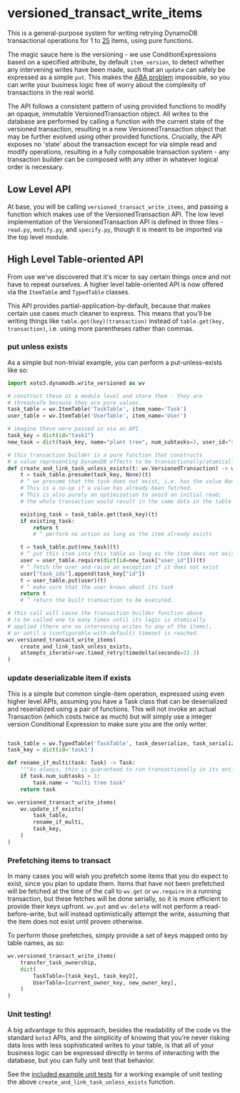# versioned_transact_write_items

This is a general-purpose system for writing retrying DynamoDB
transactional operations for 1 to
[25](https://docs.aws.amazon.com/amazondynamodb/latest/developerguide/Limits.html#limits-dynamodb-transactions)
items, using pure functions.

The magic sauce here is the versioning - we use ConditionExpressions
based on a specified attribute, by default `item_version`, to detect
whether any intervening writes have been made, such that an `update`
can safely be expressed as a simple `put`. This makes the
[ABA problem](https://en.wikipedia.org/wiki/ABA_problem) impossible,
so you can write your business logic free of worry about the
complexity of transactions in the real world.

The API follows a consistent pattern of using provided functions to
modify an opaque, immutable VersionedTransaction object. All writes to
the database are performed by calling a function with the current
state of the versioned transaction, resulting in a new
VersionedTransaction object that may be further evolved using other
provided functions. Crucially, the API exposes no 'state' about the
transaction except for via simple read and modify operations,
resulting in a fully composable transaction system - any transaction
builder can be composed with any other in whatever logical order is
necessary.

## Low Level API

At base, you will be calling `versioned_transact_write_items`, and
passing a function which makes use of the VersionedTransaction
API. The low level implementation of the VersionedTransaction API is
defined in three files - `read.py`, `modify.py`, and `specify.py`,
though it is meant to be imported via the top level module.

## High Level Table-oriented API

From use we've discovered that it's nicer to say certain things once
and not have to repeat ourselves. A higher level table-oriented API is
now offered via the `ItemTable` and `TypedTable` classes.

This API provides partial-application-by-default, because that makes
certain use cases much cleaner to express. This means that you'll be
writing things like `table.get(key)(transaction)` instead of
`table.get(key, transaction)`, i.e. using more parentheses rather than
commas.

### put unless exists

As a simple but non-trivial example, you can perform a put-unless-exists like so:

```python
import xoto3.dynamodb.write_versioned as wv

# construct these at a module level and share them - they are
# threadsafe because they are pure values.
task_table = wv.ItemTable('TaskTable', item_name='Task')
user_table = wv.ItemTable('UserTable', item_name='User')

# imagine these were passed in via an API
task_key = dict(id="task1")
new_task = dict(task_key, name="plant tree", num_subtasks=3, user_id="steve")

# this transaction builder is a pure function that constructs
# a value representing DynamoDB effects to be transactionally/atomically applied.
def create_and_link_task_unless_exists(t: wv.VersionedTransaction) -> wv.VersionedTransaction:
    t = task_table.presume(task_key, None)(t)
    # ^ we presume that the task does not exist, i.e. has the value None
    # This is a no-op if a value has already been fetched.
    # This is also purely an optimization to avoid an initial read;
    # the whole transaction would result in the same data in the table without it.

    existing_task = task_table.get(task_key)(t)
    if existing_task:
        return t
        # ^ perform no action as long as the item already exists

    t = task_table.put(new_task)(t)
    # ^ put this item into this table as long as the item does not exist
    user = user_table.require(dict(id=new_task["user_id"]))(t)
    # ^ fetch the user and raise an exception if it does not exist
    user["task_ids"].append(task_key["id"])
    t = user_table.put(user)(t)
    # ^ make sure that the user knows about its task
    return t
    # ^ return the built transaction to be executed.

# this call will cause the transaction builder function above
# to be called one to many times until its logic is atomically
# applied (there are no intervening writes to any of the items),
# or until a (configurable-with-default) timeout is reached.
wv.versioned_transact_write_items(
    create_and_link_task_unless_exists,
    attempts_iterator=wv.timed_retry(timedelta(seconds=22.3)
)
```

### update deserializable item if exists

This is a simple but common single-item operation, expressed using
even higher level APIs, assuming you have a Task class that can be
deserialized and reserialized using a pair of functions. This will not
invoke an actual Transaction (which costs twice as much) but will
simply use a integer version Conditional Expression to make sure you
are the only writer.

```python

task_table = wv.TypedTable('TaskTable', task_deserialize, task_serialize, 'Task')
task_key = dict(id='task1')

def rename_if_multi(task: Task) -> Task:
    """As always, this is guaranteed to run transactionally in its entirety"""
    if task.num_subtasks > 1:
        task.name = "multi tree task"
    return task

wv.versioned_transact_write_items(
    wv.update_if_exists(
        task_table,
        rename_if_multi,
        task_key,
    )
)
```

### Prefetching items to transact

In many cases you will wish you prefetch some items that you do expect
to exist, since you plan to update them. Items that have not been
prefetched will be fetched at the time of the call to `wv.get` or
`wv.require` in a running transaction, but these fetches will be done
serially, so it is more efficient to provide their keys
upfront. `wv.put` and `wv.delete` will not perform a
read-before-write, but will instead optimistically attempt the write,
assuming that the item does not exist until proven otherwise.

To perform those prefetches, simply provide a set of keys mapped onto
by table names, as so:

```python
wv.versioned_transact_write_items(
    transfer_task_ownership,
    dict(
        TaskTable=[task_key1, task_key2],
        UserTable=[current_owner_key, new_owner_key],
    )
)
```

### Unit testing!

A big advantage to this approach, besides the readability of the code
vs the standard `boto3` APIs, and the simplicity of knowing that you're
never risking data loss with less sophisticated writes to your table,
is that all of your business logic can be expressed directly in terms
of interacting with the database, but you can fully unit test that behavior.

See the
[included example unit tests](../../../tests/xoto3/dynamodb/write_versioned/example_unit_test.py)
for a working example of unit testing the above
`create_and_link_task_unless_exists` function.
